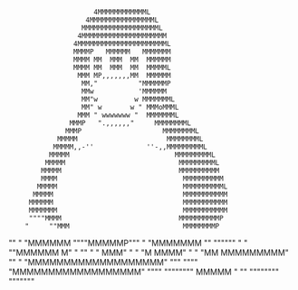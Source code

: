                          4MMMMMMMMMMMML
                       4MMMMMMMMMMMMMMMML
                      MMMMMMMMMMMMMMMMMMML
                     4MMMMMMMMMMMMMMMMMMMMM
                    4MMMMMMMMMMMMMMMMMMMMMML
                    MMMMP   MMMMMM   MMMMMMM
                    MMMM MM  MMM  MM  MMMMMM
                    MMMM MM  MMM  MM  MMMMML
                     MMM MP,,,,,,,MM  MMMMMM
                      MM,"          "MMMMMMP
                      MMw           'MMMMMM
                      MM"w         w MMMMMMML
                      MM" w       w " MMMoMMML
                     MMM " wwwwwww "  MMMMMMML
                   MMMP   ".,,,,,,"     MMMMMMMML
                  MMMP                    MMMMMMMML
                MMMMM                      MMMMMMMML
               MMMMM,,-''             ''-,,MMMMMMMMML
              MMMMM                          MMMMMMMMML
             MMMMM                            MMMMMMMMML
            MMMMM                             MMMMMMMMMM
            MMMM                               MMMMMMMMMM
           MMMMM                               MMMMMMMMMML
          MMMMM                                MMMMMMMMMMM
         MMMMMM                                MMMMMMMMMMM
         MMMMMMM                               MMMMMMMMMMM
         """"MMMM                             MMMMMMMMMMP
        "     ""MMM                            MMMMMMMMP
   "" "         "MMMMMM                      """"MMMMMP"""
 "               "MMMMMMM                   ""   """"""   "
 "                ""MMMMMM                 M"             " ""
  "                 "                   MMM"                  "
 "                   "M               MMMM"                   "
 "                    "MM        MMMMMMMMM"                ""
 "                    "MMMMMMMMMMMMMMMMMMM"              """
  """"                "MMMMMMMMMMMMMMMMMM"           """"
      """"""""       MMMMM               "        ""
              """"""""                      """""""
